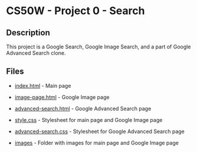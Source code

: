 # CS50W - Project 0 - Search

## Description

This project is a Google Search, Google Image Search, and a part of Google Advanced Search clone.

## Files

- [index.html](index.html) - Main page
- [image-page.html](image-page.html) - Google Image page
- [advanced-search.html](advanced-search.html) - Google Advanced Search page

- [style.css](style.css) - Stylesheet for main page and Google Image page
- [advanced-search.css](advanced-search.css) - Stylesheet for Google Advanced Search page

- [images](images) - Folder with images for main page and Google Image page
